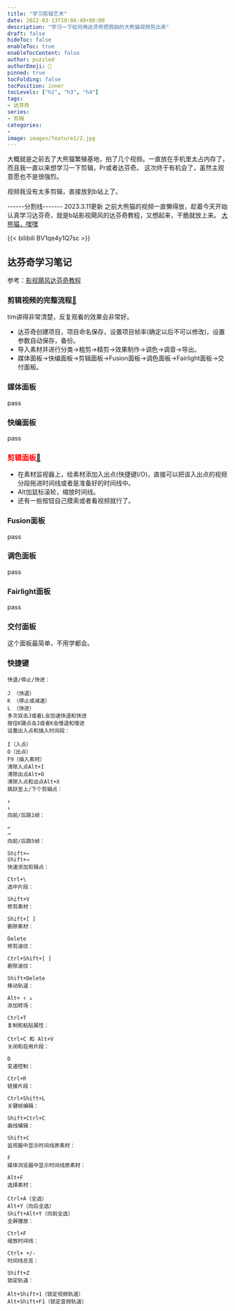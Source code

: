 ```yaml
---
title: "学习剪辑艺术"
date: 2022-03-13T19:04:49+08:00
description: "学习一下如何用达芬奇把我拍的大熊猫视频剪出来"
draft: false
hideToc: false
enableToc: true
enableTocContent: false
author: puzzled
authorEmoji: 👀
pinned: true
tocFolding: false
tocPosition: inner
tocLevels: ["h2", "h3", "h4"]
tags:
- 达芬奇
series:
- 剪辑
categories:
-
image: images/feature1/2.jpg
---
```


大概就是之前去了大熊猫繁殖基地，拍了几个视频。一直放在手机里太占内存了，而且我一直以来想学习一下剪辑，Pr或者达芬奇。
这次终于有机会了，虽然主观意愿也不是很强烈。

视频我没有太多剪辑，直接放到b站上了。

------分割线-------
2023.3.11更新
之前大熊猫的视频一直懒得放，趁着今天开始认真学习达芬奇，就是b站影视飓风的达芬奇教程，又想起来，干脆就放上来。
[大熊猫，嘿嘿](https://www.bilibili.com/video/BV1qe4y1Q7sc)

{{< bilibili BV1qe4y1Q7sc >}}

## 达芬奇学习笔记
参考：[影视飓风达芬奇教程](https://www.bilibili.com/video/BV1b7411A75j)
### 剪辑视频的完整流程[👀](https://www.bilibili.com/video/BV1B7411A7M1)
tim讲得非常清楚，反复观看的效果会非常好。
- 达芬奇创建项目，项目命名保存，设置项目帧率(确定以后不可以修改)，设置参数自动保存，备份。
- 导入素材并进行分类->粗剪->精剪->效果制作->调色->调音->导出。
- 媒体面板->快编面板->剪辑面板->Fusion面板->调色面板->Fairlight面板->交付面板。

### 媒体面板
pass

### 快编面板
pass

### <font color=red>**剪辑面板**</font>[👀](https://www.bilibili.com/video/BV1b7411A75j)
- 在素材监视器上，给素材添加入出点(快捷键I/O)，直接可以把该入出点的视频分段拖进时间线或者是准备好的时间线中。
- Alt加鼠标滚轮，缩放时间线。
- 还有一些按钮自己摸索或者看视频就行了。

### Fusion面板
pass

### 调色面板
pass

### Fairlight面板
pass

### 交付面板
这个面板最简单，不用学都会。

### 快捷键
```
快退/停止/快进：

J （快退）
K （停止或减速）
L （快进）
多次双击J或者L会加速快退和快进
按住K键点击J或者K会慢退和慢进
设置出入点和插入时间段：

I（入点）
O（出点）
F9（插入素材）
清除入点Alt+I
清除出点Alt+O
清除入点和出点Alt+X
跳跃至上/下个剪辑点：

↑
↓
向前/后跳1帧：

←
→
向前/后跳5帧：

Shift+←
Shift+→
快速添加剪辑点：

Ctrl+\
选中片段：

Shift+V
修剪素材：

Shift+[ ]
删除素材：

Delete
修剪波纹：

Ctrl+Shift+[ ]
删除波纹：

Shift+Delete
移动轨道：

Alt+ ↑ ↓
添加转场：

Ctrl+T
复制和粘贴属性：

Ctrl+C 和 Alt+V
关闭和启用片段：

D
变速控制：

Ctrl+R
链接片段：

Ctrl+Shift+L
关键帧编辑：

Shift+Ctrl+C
曲线编辑：

Shift+C
监视器中显示时间线原素材：

F
媒体浏览器中显示时间线原素材：

Alt+F
选择素材：

Ctrl+A（全选）
Alt+Y（向后全选）
Shift+Alt+Y（向前全选）
全屏播放：

Ctrl+F
缩放时间线：

Ctrl+ +/-
时间线总览：

Shift+Z
锁定轨道：

Alt+Shift+1（锁定视频轨道）
Alt+Shift+F1（锁定音频轨道）
```
